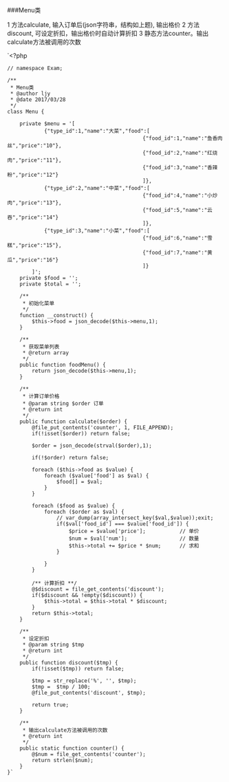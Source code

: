 ###Menu类

1 方法calculate, 输入订单后(json字符串，结构如上题), 输出格价
2 方法discount, 可设定折扣，输出格价时自动计算折扣
3 静态方法counter。输出calculate方法被调用的次数

`<?php

	// namespace Exam;

	/**
	 * Menu类
	 * @author ljy
	 * @date 2017/03/28
	 */
	class Menu {

		private $menu = '[
				{"type_id":1,"name":"大菜","food":[
												{"food_id":1,"name":"鱼香肉丝","price":"10"},
												{"food_id":2,"name":"红烧肉","price":"11"},
												{"food_id":3,"name":"香辣粉","price":"12"}
												]},
				{"type_id":2,"name":"中菜","food":[
												{"food_id":4,"name":"小炒肉","price":"13"},
												{"food_id":5,"name":"云吞","price":"14"}
												]},
				{"type_id":3,"name":"小菜","food":[
												{"food_id":6,"name":"雪糕","price":"15"},
												{"food_id":7,"name":"黄瓜","price":"16"}
												]}	    
			]';
		private $food = '';	
		private $total = '';	

		/**
		 * 初始化菜单
		 */	
		function __construct() {
			$this->food = json_decode($this->menu,1);
		}

		/**
		 * 获取菜单列表
		 * @return array
		 */
		public function foodMenu() {
			return json_decode($this->menu,1);
		}

		/**
		 * 计算订单价格
		 * @param string $order 订单
		 * @return int 
		 */	
		public function calculate($order) {
			@file_put_contents('counter', 1, FILE_APPEND);
			if(!isset($order)) return false;

			$order = json_decode(strval($order),1);

			if(!$order) return false;

			foreach ($this->food as $value) {
				foreach ($value['food'] as $val) {
					$food[] = $val;
				}
			}

			foreach ($food as $value) {
				foreach ($order as $val) {
					// var_dump(array_intersect_key($val,$value));exit;
					if($val['food_id'] === $value['food_id']) {
						$price = $value['price'];			// 单价
						$num = $val['num'];					// 数量
						$this->total += $price * $num;		// 求和
					}

				}
			}

			/** 计算折扣 **/
			@$discount = file_get_contents('discount');
			if($discount && !empty($discount)) {
				$this->total = $this->total * $discount;
			}
			return $this->total;
		}

		/**
	     * 设定折扣
	     * @param string $tmp
	     * @return int
		 */
		public function discount($tmp) {
			if(!isset($tmp)) return false;

			$tmp = str_replace('%', '', $tmp);
			$tmp =  $tmp / 100;
			@file_put_contents('discount', $tmp);

			return true;
		}

		/**
		 * 输出calculate方法被调用的次数
		 * @return int
		 */
		public static function counter() {
			@$num = file_get_contents('counter');
			return strlen($num);
		}
	}`